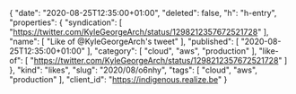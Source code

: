 {
  "date": "2020-08-25T12:35:00+01:00",
  "deleted": false,
  "h": "h-entry",
  "properties": {
    "syndication": [
      "https://twitter.com/KyleGeorgeArch/status/1298212357672521728"
    ],
    "name": [
      "Like of @KyleGeorgeArch's tweet"
    ],
    "published": [
      "2020-08-25T12:35:00+01:00"
    ],
    "category": [
      "cloud",
      "aws",
      "production"
    ],
    "like-of": [
      "https://twitter.com/KyleGeorgeArch/status/1298212357672521728"
    ]
  },
  "kind": "likes",
  "slug": "2020/08/o6nhy",
  "tags": [
    "cloud",
    "aws",
    "production"
  ],
  "client_id": "https://indigenous.realize.be"
}
